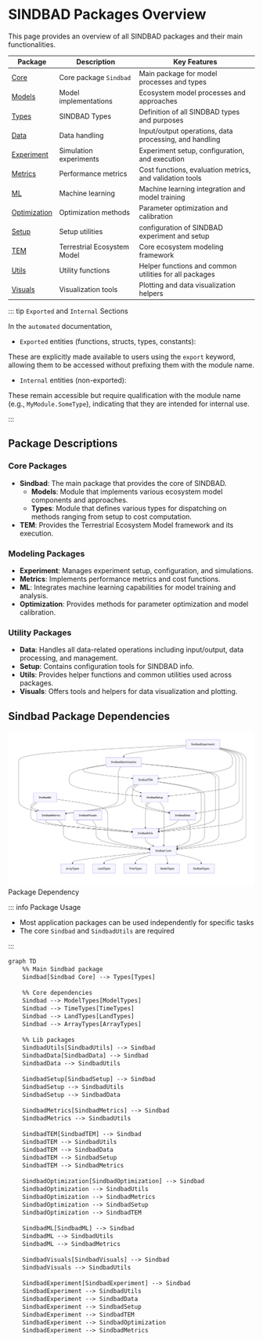 # SINDBAD Packages Overview

This page provides an overview of all SINDBAD packages and their main functionalities.

| Package | Description | Key Features |
|---------|-------------|--------------|
| [Core](sindbad.md) | Core package `Sindbad` | Main package for model processes and types |
| [ Models](models.md) | Model implementations | Ecosystem model processes and approaches |
| [ Types](types.md) | SINDBAD Types | Definition of all SINDBAD types and purposes |
| [Data](data.md) | Data handling | Input/output operations, data processing, and handling |
| [Experiment](experiment.md) | Simulation experiments | Experiment setup, configuration, and execution |
| [Metrics](metrics.md) | Performance metrics | Cost functions, evaluation metrics, and validation tools |
| [ML](ml.md) | Machine learning | Machine learning integration and model training |
| [Optimization](optimization.md) | Optimization methods | Parameter optimization and calibration |
| [Setup](setup.md) | Setup utilities | configuration of SINDBAD experiment and setup |
| [TEM](tem.md) | Terrestrial Ecosystem Model | Core ecosystem modeling framework |
| [Utils](utils.md) | Utility functions | Helper functions and common utilities for all packages|
| [Visuals](visuals.md) | Visualization tools | Plotting and data visualization helpers |


::: tip `Exported` and `Internal` Sections

In the `automated` documentation,

- `Exported` entities (functions, structs, types, constants):

These are explicitly made available to users using the `export` keyword, allowing them to be accessed without prefixing them with the module name.

- `Internal` entities (non-exported):

These remain accessible but require qualification with the module name (e.g., `MyModule.SomeType`), indicating that they are intended for internal use.

:::


## Package Descriptions

### Core Packages
- **Sindbad**: The main package that provides the core of SINDBAD.
  - **Models**: Module that implements various ecosystem model components and approaches.
  - **Types**: Module that defines various types for dispatching on methods ranging from setup to cost computation.
- **TEM**: Provides the Terrestrial Ecosystem Model framework and its execution.

### Modeling Packages
- **Experiment**: Manages experiment setup, configuration, and simulations.
- **Metrics**: Implements performance metrics and cost functions.
- **ML**: Integrates machine learning capabilities for model training and analysis.
- **Optimization**: Provides methods for parameter optimization and model calibration.

### Utility Packages
- **Data**: Handles all data-related operations including input/output, data processing, and management.
- **Setup**: Contains configuration tools for SINDBAD info.
- **Utils**: Provides helper functions and common utilities used across packages.
- **Visuals**: Offers tools and helpers for data visualization and plotting.


## Sindbad Package Dependencies

![SINDBAD Package Dependency](../../assets/sindbad_package_dependency.png)
Package Dependency


::: info Package Usage

- Most application packages can be used independently for specific tasks
- The core `Sindbad` and ```SindbadUtils``` are required

::: 


```mermaid
graph TD
    %% Main Sindbad package
    Sindbad[Sindbad Core] --> Types[Types]
    
    %% Core dependencies
    Sindbad --> ModelTypes[ModelTypes]
    Sindbad --> TimeTypes[TimeTypes]
    Sindbad --> LandTypes[LandTypes]
    Sindbad --> ArrayTypes[ArrayTypes]
    
    %% Lib packages
    SindbadUtils[SindbadUtils] --> Sindbad
    SindbadData[SindbadData] --> Sindbad
    SindbadData --> SindbadUtils
    
    SindbadSetup[SindbadSetup] --> Sindbad
    SindbadSetup --> SindbadUtils
    SindbadSetup --> SindbadData
    
    SindbadMetrics[SindbadMetrics] --> Sindbad
    SindbadMetrics --> SindbadUtils
    
    SindbadTEM[SindbadTEM] --> Sindbad
    SindbadTEM --> SindbadUtils
    SindbadTEM --> SindbadData
    SindbadTEM --> SindbadSetup
    SindbadTEM --> SindbadMetrics
    
    SindbadOptimization[SindbadOptimization] --> Sindbad
    SindbadOptimization --> SindbadUtils
    SindbadOptimization --> SindbadMetrics
    SindbadOptimization --> SindbadSetup
    SindbadOptimization --> SindbadTEM
    
    SindbadML[SindbadML] --> Sindbad
    SindbadML --> SindbadUtils
    SindbadML --> SindbadMetrics
    
    SindbadVisuals[SindbadVisuals] --> Sindbad
    SindbadVisuals --> SindbadUtils
    
    SindbadExperiment[SindbadExperiment] --> Sindbad
    SindbadExperiment --> SindbadUtils
    SindbadExperiment --> SindbadData
    SindbadExperiment --> SindbadSetup
    SindbadExperiment --> SindbadTEM
    SindbadExperiment --> SindbadOptimization
    SindbadExperiment --> SindbadMetrics    
```